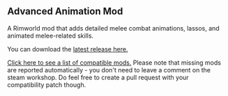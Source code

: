 ## Advanced Animation Mod
A Rimworld mod that adds detailed melee combat animations, lassos, and animated melee-related skills.

You can download the [latest release here.](https://github.com/Epicguru/AdvancedAnimationMod/releases/latest)

 [Click here to see a list of compatible mods.](https://github.com/Epicguru/AdvancedAnimationMod/blob/master/WeaponTweakData/Compatible%20Mods.md)
 Please note that missing mods are reported automatically - you don't need to leave a comment on the steam workshop. Do feel free to create a pull request with your compatibility patch though.